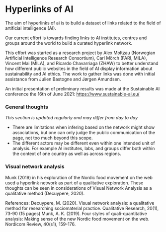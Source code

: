 # Hyperlinks of AI

The aim of hyperlinks of ai is to build a dataset of links related to the field of artificial intelligence (AI).

Our current effort is towards finding links to AI institutes, centres and groups around the world to build a curated hyperlink network.

This effort was started as a research project by Alex Moltzau (Norwegian Artificial Intelligence Research Consortium), Carl Mörch (FARI, MILA), Vincent Mai (MILA), and Ricardo Chavarriaga (ZHAW) to better understand how different public websites in the field of AI display information about sustainability and AI ethics. The work to gather links was done with initial assistance from Julien Bastogne and Jørgen Amundsen.

An initial presentation of preliminary results was made at the Sustainable AI conference the 16th of June 2021:
https://www.sustainable-ai.eu/

### General thoughts

*This section is updated regularly and may differ from day to day*

- There are limitations when infering based on the network might show associations, but one can only judge the public communication of the page, not too much beyond this scope.
- The different actors may be different even within one intended unit of analysis. For example AI institutes, labs, and groups differ both within the context of one country as well as across regions.

### Visual network analysis
Munk (2019) in his exploration of the Nordic food movement on the web used a hyperlink network as part of a qualitative exploration. These thoughts can be seen in considerations of Visual Network Analysis as a qualitative method (Decuypere, 2020).

References:
Decuypere, M. (2020). Visual network analysis: a qualitative method for researching sociomaterial practice. Qualitative Research, 20(1), 73-90 (15 pages)
Munk, A. K. (2019). Four styles of quali-quantitative analysis: Making sense of the new Nordic food movement on the web. Nordicom Review, 40(s1), 159-176.
